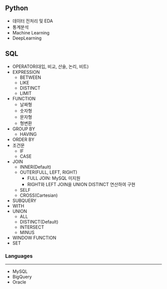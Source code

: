 ## Python
- 데이터 전처리 및 EDA
- 통계분석
- Machine Learning
- DeepLearning

## SQL
- OPERATOR(대입, 비교, 산술, 논리, 비트)
- EXPRESSION
  - BETWEEN
  - LIKE
  - DISTINCT
  - LIMIT
- FUNCTION
  - 날짜형
  - 숫자형
  - 문자형
  - 형변환
- GROUP BY
  - HAVING
- ORDER BY
- 조건문
  - IF
  - CASE
- JOIN
  - INNER(Default)
  - OUTER(FULL, LEFT, RIGHT)
    - FULL JOIN: MySQL 미지원
    - RIGHT와 LEFT JOIN을 UNION DISTINCT 연산하여 구현
  - SELF
  - CROSS(Cartesian)
- SUBQUERY
- WITH
- UNION
  - ALL
  - DISTINCT(Default)
  - INTERSECT
  - MINUS
- WINDOW FUNCTION
- SET

### Languages
---
- MySQL
- BigQuery
- Oracle